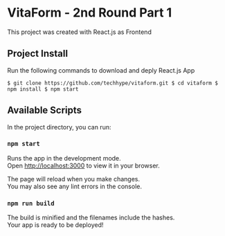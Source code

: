 # VitaForm - 2nd Round Part 1

This project was created with React.js as Frontend

## Project Install

Run the following commands to download and deply React.js App

  `
    $ git clone https://github.com/techhype/vitaform.git
    $ cd vitaform
    $ npm install
    $ npm start
  `

## Available Scripts

In the project directory, you can run:

### `npm start`

Runs the app in the development mode.\
Open [http://localhost:3000](http://localhost:3000) to view it in your browser.

The page will reload when you make changes.\
You may also see any lint errors in the console.

### `npm run build`

The build is minified and the filenames include the hashes.\
Your app is ready to be deployed!
